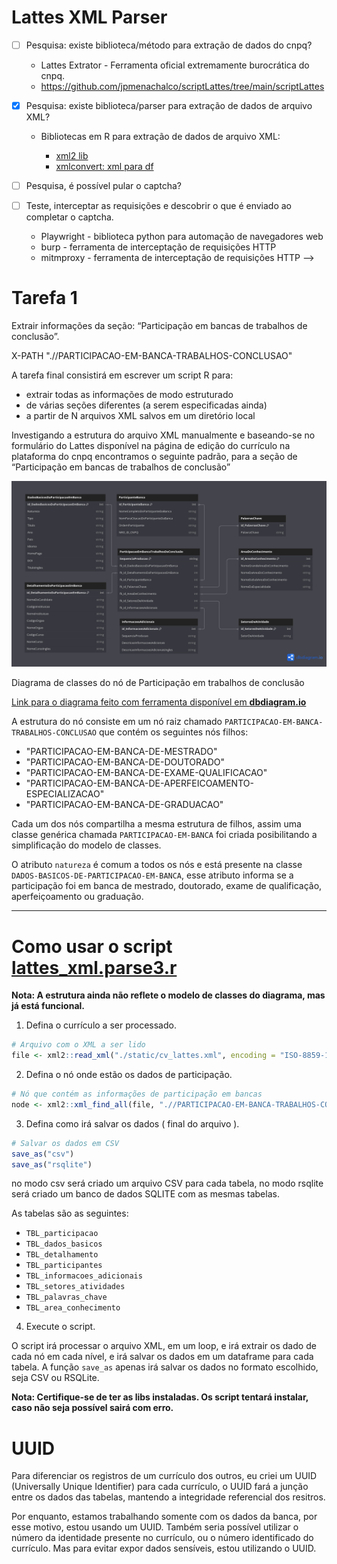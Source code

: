 # Lattes XML Parser

-   [ ] Pesquisa: existe biblioteca/método para extração de dados do cnpq?

    -   Lattes Extrator - Ferramenta oficial extremamente burocrática do cnpq.
    -   https://github.com/jpmenachalco/scriptLattes/tree/main/scriptLattes

-   [x] Pesquisa: existe biblioteca/parser para extração de dados de arquivo XML?

    -   Bibliotecas em R para extração de dados de arquivo XML:

        -   [xml2 lib](https://xml2.r-lib.org/)
        -   [xmlconvert: xml para df](https://cran.r-project.org/web/packages/xmlconvert/xmlconvert.pdf)

- [ ] Pesquisa, é possível pular o captcha?

- [ ] Teste, interceptar as requisições e descobrir o que é enviado ao completar o captcha.

  - Playwright - biblioteca python para automação de navegadores web
  - burp - ferramenta de interceptação de requisições HTTP
  - mitmproxy - ferramenta de interceptação de requisições HTTP -->

# Tarefa 1

Extrair informações da seção: “Participação em bancas de trabalhos de conclusão”.

X-PATH ".//PARTICIPACAO-EM-BANCA-TRABALHOS-CONCLUSAO"

A tarefa final consistirá em escrever um script R para:

-   extrair todas as informações de modo estruturado
-   de várias seções diferentes (a serem especificadas ainda)
-   a partir de N arquivos XML salvos em um diretório local

<!-- [Arquivo XML para executar a tarefa](./gitignore/lattes-professor.xml) -->

Investigando a estrutura do arquivo XML manualmente e baseando-se no formulário do Lattes disponível na página de edição do currículo na plataforma do cnpq encontramos o seguinte padrão, para a seção de “Participação em bancas de trabalhos de conclusão”

![Diagrama de classes do nó de Participação em trabalhos de conclusão](./docs/diagrama_participacao_trabalhos_conclusao.png)

Diagrama de classes do nó de Participação em trabalhos de conclusão

[Link para o diagrama feito com ferramenta disponível em **dbdiagram.io**](https://dbdiagram.io/d/681ebe855b2fc4582ffbdb8b)

A estrutura do nó consiste em um nó raiz chamado `PARTICIPACAO-EM-BANCA-TRABALHOS-CONCLUSAO` que contém os seguintes nós filhos:

-   "PARTICIPACAO-EM-BANCA-DE-MESTRADO"
-   "PARTICIPACAO-EM-BANCA-DE-DOUTORADO"
-   "PARTICIPACAO-EM-BANCA-DE-EXAME-QUALIFICACAO"
-   "PARTICIPACAO-EM-BANCA-DE-APERFEICOAMENTO-ESPECIALIZACAO"
-   "PARTICIPACAO-EM-BANCA-DE-GRADUACAO"

Cada um dos nós compartilha a mesma estrutura de filhos, assim uma classe genérica chamada `PARTICIPACAO-EM-BANCA` foi criada posibilitando a simplificação do modelo de classes.

O atributo `natureza` é comum a todos os nós e está presente na classe `DADOS-BASICOS-DE-PARTICIPACAO-EM-BANCA`, esse atributo informa se a participação foi em banca de mestrado, doutorado, exame de qualificação, aperfeiçoamento ou graduação.

---

# Como usar o script [lattes_xml.parse3.r](./lattes_xml.parse3.r)

**Nota: A estrutura ainda não reflete o modelo de classes do diagrama, mas já está funcional.**

1. Defina o currículo a ser processado.

```r
# Arquivo com o XML a ser lido
file <- xml2::read_xml("./static/cv_lattes.xml", encoding = "ISO-8859-1")
```

2. Defina o nó onde estão os dados de participação.

```r
# Nó que contém as informações de participação em bancas
node <- xml2::xml_find_all(file, ".//PARTICIPACAO-EM-BANCA-TRABALHOS-CONCLUSAO")
```

3. Defina como irá salvar os dados ( final do arquivo ).

```r
# Salvar os dados em CSV
save_as("csv")
save_as("rsqlite")
```

no modo csv será criado um arquivo CSV para cada tabela, no modo rsqlite será criado um banco de dados SQLITE com as mesmas tabelas.

As tabelas são as seguintes:
- `TBL_participacao`
- `TBL_dados_basicos`
- `TBL_detalhamento`
- `TBL_participantes`
- `TBL_informacoes_adicionais`
- `TBL_setores_atividades`
- `TBL_palavras_chave`
- `TBL_area_conhecimento`

4. Execute o script.

O script irá processar o arquivo XML, em um loop, e irá extrair os dado de cada nó em cada nível, e irá salvar os dados em um dataframe para cada tabela. A função `save_as` apenas irá salvar os dados no formato escolhido, seja CSV ou RSQLite.

**Nota: Certifique-se de ter as libs instaladas. Os script tentará instalar, caso não seja possível sairá com erro.**

# UUID

Para diferenciar os registros de um currículo dos outros, eu criei um UUID (Universally Unique Identifier) para cada currículo, o UUID fará a junção entre os dados das tabelas, mantendo a integridade referencial dos resitros.

Por enquanto, estamos trabalhando somente com os dados da banca, por esse motivo, estou usando um UUID.
Também seria possível utilizar o número da identidade presente no currículo, ou o número identificado do currículo. Mas para evitar expor dados sensíveis, estou utilizando o UUID.
